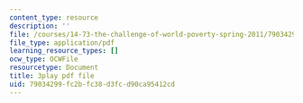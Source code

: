 ```yaml
---
content_type: resource
description: ''
file: /courses/14-73-the-challenge-of-world-poverty-spring-2011/79034299fc2bfc38d3fcd90ca95412cd_vE3v2HtAQto.pdf
file_type: application/pdf
learning_resource_types: []
ocw_type: OCWFile
resourcetype: Document
title: 3play pdf file
uid: 79034299-fc2b-fc38-d3fc-d90ca95412cd
---
```

